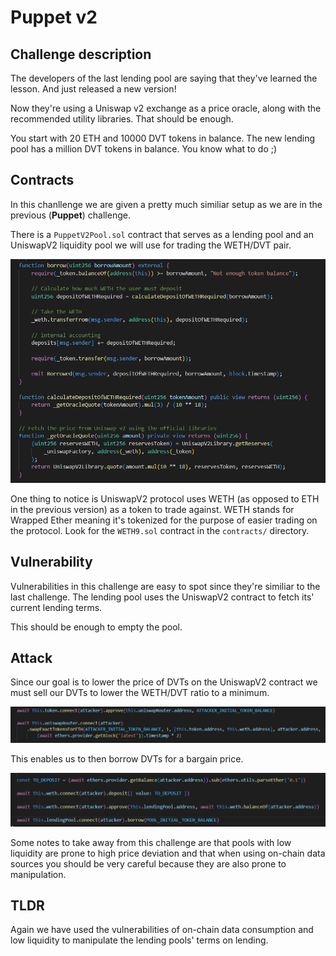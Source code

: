 # Puppet v2

## Challenge description
The developers of the last lending pool are saying that they've learned the lesson. And just released a new version!

Now they're using a Uniswap v2 exchange as a price oracle, along with the recommended utility libraries. That should be enough.

You start with 20 ETH and 10000 DVT tokens in balance. The new lending pool has a million DVT tokens in balance. You know what to do ;) 
## Contracts
In this chanllenge we are given a pretty much similiar setup as we are in the previous (__Puppet__) challenge.

There is a `PuppetV2Pool.sol` contract that serves as a lending pool and an UniswapV2 liquidity pool we will use for trading the WETH/DVT pair.

![PuppetV2Pool.sol](../../images/puppetv2-pool.png)

One thing to notice is UniswapV2 protocol uses WETH (as opposed to ETH in the previous version) as a token to trade against. WETH stands for Wrapped Ether meaning it's tokenized for the purpose of easier trading on the protocol. Look for the `WETH9.sol` contract in the `contracts/` directory.
## Vulnerability
Vulnerabilities in this challenge are easy to spot since they're similiar to the last challenge. The lending pool uses the UniswapV2 contract to fetch its' current lending terms.

This should be enough to empty the pool.

## Attack
Since our goal is to lower the price of DVTs on the UniswapV2 contract we must sell our DVTs to lower the WETH/DVT ratio to a minimum.

![Trading on UniswapV2](../../images/puppet-v2-trading-on-uniswap.png)

This enables us to then borrow DVTs for a bargain price.

![Borrowing on PuppetV2Pool](../../images/puppet-v2-borrow.png)

Some notes to take away from this challenge are that pools with low liquidity are prone to high price deviation and that when using on-chain data sources you should be very careful because they are also prone to manipulation.

## TLDR
Again we have used the vulnerabilities of on-chain data consumption and low liquidity to manipulate the lending pools' terms on lending.
